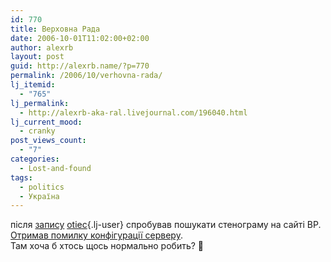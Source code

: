 ```yaml
---
id: 770
title: Верховна Рада
date: 2006-10-01T11:02:00+02:00
author: alexrb
layout: post
guid: http://alexrb.name/?p=770
permalink: /2006/10/verhovna-rada/
lj_itemid:
  - "765"
lj_permalink:
  - http://alexrb-aka-ral.livejournal.com/196040.html
lj_current_mood:
  - cranky
post_views_count:
  - "7"
categories:
  - Lost-and-found
tags:
  - politics
  - Україна
---
```

після [запису](http://otiec.livejournal.com/186604.html) [otiec](http://otiec.livejournal.com/){.lj-user} спробував пошукати стенограму на сайті ВР. [Отримав помилку конфігурації серверу](http://portal.rada.gov.ua/control/uk/searcher?ccid=33440&showfn=true&ROOT_MENU_JSP=true&metaQuery=стенограма&image.x=0&image.y=0&metaCategoryId=44444).  
Там хоча б хтось щось нормально робить? 🙁